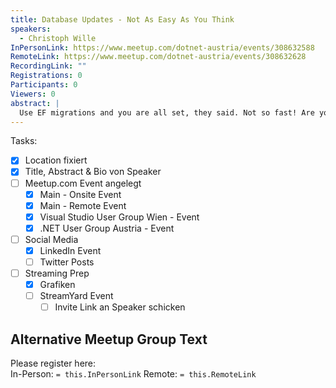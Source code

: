 ```yaml
---
title: Database Updates - Not As Easy As You Think
speakers:
  - Christoph Wille
InPersonLink: https://www.meetup.com/dotnet-austria/events/308632588
RemoteLink: https://www.meetup.com/dotnet-austria/events/308632628
RecordingLink: ""
Registrations: 0
Participants: 0
Viewers: 0
abstract: |
  Use EF migrations and you are all set, they said. Not so fast! Are your changes compatible with already existing data? Are your changes backward compatible? What about DDL vs DML permissions? And then the elephant in the room: is EF migrations actually the best choice, or is a model-based approach even better? Let's find out what the "It depends" reasons are.
---
```

Tasks:
- [x] Location fixiert
- [x] Title, Abstract & Bio von Speaker
- [ ] Meetup.com Event angelegt
	- [x] Main - Onsite Event
	- [x] Main - Remote Event
	- [x] Visual Studio User Group Wien - Event
	- [x] .NET User Group Austria - Event
- [ ] Social Media
	- [x] LinkedIn Event
	- [ ] Twitter Posts
- [ ] Streaming Prep
	- [x] Grafiken
	- [ ] StreamYard Event
		- [ ] Invite Link an Speaker schicken

## Alternative Meetup Group Text

Please register here:  
In-Person: `= this.InPersonLink`
Remote: `= this.RemoteLink`


